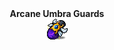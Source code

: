 <div align="center">
  <div>
    <b>Arcane Umbra Guards</b>
  </div>
  <img src="https://raw.githubusercontent.com/kandayo/kandayo/master/images/arcane-umbra-guards.png">
</div>
